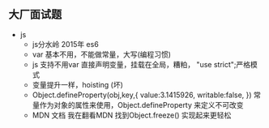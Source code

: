 ## 大厂面试题

- js
    - js分水岭 2015年   es6 
    - var 基本不用，不能做常量，大写(编程习惯)
    - js 支持不用var 直接声明变量，挂载在全局，糟粕，   "use strict";严格模式
    - 变量提升一样，hoisting    (坏)
    - Object.defineProperty(obj,key,{
        value:3.1415926,
        writable:false,
    })
        常量作为对象的属性来使用，Object.defineProperty 来定义不可改变
    - MDN 文档
        我在翻看MDN 找到Object.freeze() 实现起来更轻松